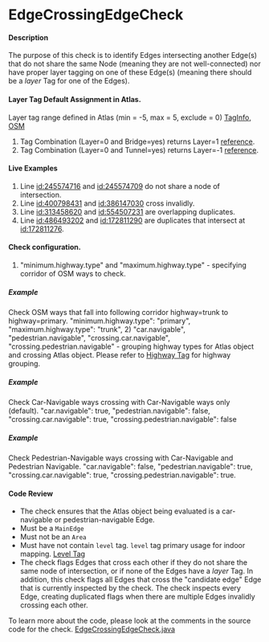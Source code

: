 # EdgeCrossingEdgeCheck

#### Description

The purpose of this check is to identify Edges intersecting another Edge(s) that do not share the same Node (meaning they are not well-connected) nor have proper layer tagging on one of these Edge(s) (meaning there should be a _layer_ Tag for one of the Edges).

#### Layer Tag Default Assignment in Atlas.
Layer tag range defined in Atlas (min = -5, max = 5, exclude = 0) [TagInfo](http://taginfo.openstreetmap.org/keys/layer#values), [OSM](http://wiki.openstreetmap.org/wiki/Layer")
1. Tag Combination (Layer=0 and Bridge=yes) returns Layer=1 [reference](https://github.com/osmlab/atlas/blob/f6fd9d008ac6383b833f8cdf8d91827a79f60648/src/main/java/org/openstreetmap/atlas/tags/LayerTag.java#L52).
2. Tag Combination (Layer=0 and Tunnel=yes) returns Layer=-1 [reference](https://github.com/osmlab/atlas/blob/f6fd9d008ac6383b833f8cdf8d91827a79f60648/src/main/java/org/openstreetmap/atlas/tags/LayerTag.java#L52).

#### Live Examples
1. Line [id:245574716](https://www.openstreetmap.org/way/245574716) and [id:245574709](https://www.openstreetmap.org/way/245574709) do not share a node of intersection.
2. Line [id:400798431](https://www.openstreetmap.org/way/400798431) and [id:386147030](https://www.openstreetmap.org/way/386147030) cross invalidly.
3. Line [id:313458620](https://www.openstreetmap.org/way/313458620) and [id:554507231](https://www.openstreetmap.org/way/554507231) are overlapping duplicates.
4. Line [id:486493202](https://www.openstreetmap.org/way/486493202) and [id:172811290](https://www.openstreetmap.org/way/172811290) are duplicates that intersect at [id:172811276](https://www.openstreetmap.org/way/172811276).

#### Check configuration.
1) "minimum.highway.type" and "maximum.highway.type" - specifying corridor of OSM ways to check.
##### Example 
Check OSM ways that fall into following corridor highway=trunk to highway=primary.
"minimum.highway.type": "primary",
"maximum.highway.type": "trunk",
2) "car.navigable", "pedestrian.navigable", "crossing.car.navigable", "crossing.pedestrian.navigable" - grouping highway types for Atlas object and crossing Atlas object. 
Please refer to [Highway Tag](https://github.com/osmlab/atlas/blob/dev/src/main/java/org/openstreetmap/atlas/tags/HighwayTag.java) for highway grouping.
##### Example 
Check Car-Navigable ways crossing with Car-Navigable ways only (default).
"car.navigable": true,
"pedestrian.navigable": false,
"crossing.car.navigable": true,
"crossing.pedestrian.navigable": false
##### Example
Check Pedestrian-Navigable ways crossing with Car-Navigable and Pedestrian Navigable.
"car.navigable": false,
"pedestrian.navigable": true,
"crossing.car.navigable": true,
"crossing.pedestrian.navigable": true.

#### Code Review
* The check ensures that the Atlas object being evaluated is a car-navigable or pedestrian-navigable Edge.
* Must be a `MainEdge`
* Must not be an `Area`
* Must have not contain `level` tag. `level` tag primary usage for indoor mapping. [Level Tag](https://wiki.openstreetmap.org/wiki/Key:level)
* The check flags Edges that cross each other if they do not share the same node of intersection, or if none of the Edges have a _layer_ Tag. In addition, this check flags all Edges that cross the "candidate edge" Edge that is currently inspected by the check. The check inspects every Edge, creating duplicated flags when there are multiple Edges invalidly crossing each other.

To learn more about the code, please look at the comments in the source code for the check.
[EdgeCrossingEdgeCheck.java](../../src/main/java/org/openstreetmap/atlas/checks/validation/intersections/EdgeCrossingEdgeCheck.java)